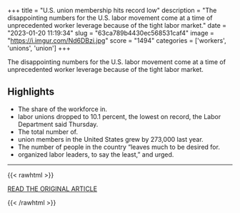 +++
title = "U.S. union membership hits record low"
description = "The disappointing numbers for the U.S. labor movement come at a time of unprecedented worker leverage because of the tight labor market."
date = "2023-01-20 11:19:34"
slug = "63ca789b4430ec568531caf4"
image = "https://i.imgur.com/Nd6DBzi.jpg"
score = "1494"
categories = ['workers', 'unions', 'union']
+++

The disappointing numbers for the U.S. labor movement come at a time of unprecedented worker leverage because of the tight labor market.

## Highlights

- The share of the workforce in.
- labor unions dropped to 10.1 percent, the lowest on record, the Labor Department said Thursday.
- The total number of.
- union members in the United States grew by 273,000 last year.
- The number of people in the country “leaves much to be desired for.
- organized labor leaders, to say the least,” and urged.

---

{{< rawhtml >}}
  <p class="article-category">
    <a target="_blank" href="https://www.washingtonpost.com/business/2023/01/19/union-membership-2022/">READ THE ORIGINAL ARTICLE</a>
  </p>
{{< /rawhtml >}}
